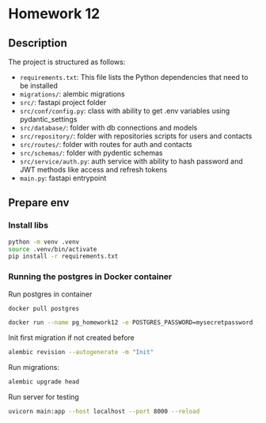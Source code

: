 # Homework 12

## Description

The project is structured as follows:

- `requirements.txt`: This file lists the Python dependencies that need to be installed
- `migrations/`: alembic migrations
- `src/`: fastapi project folder
- `src/conf/config.py`: class with ability to get .env variables using pydantic_settings
- `src/database/`: folder with db connections and models
- `src/repository/`: folder with repositories scripts for users and contacts
- `src/routes/`: folder with routes for auth and contacts
- `src/schemas/`: folder with pydentic schemas
- `src/service/auth.py`: auth service with ability to hash password and JWT methods like access and refresh tokens
- `main.py`: fastapi entrypoint

## Prepare env

### Install libs 

```bash
python -m venv .venv
source .venv/bin/activate
pip install -r requirements.txt
```

### Running the postgres in Docker container

Run postgres in container

```bash
docker pull postgres
```

```bash
docker run --name pg_homework12 -e POSTGRES_PASSWORD=mysecretpassword -p 5552:5432 -d postgres
```

Init first migration if not created before
```bash
alembic revision --autogenerate -m "Init"
```

Run migrations:
```bash
alembic upgrade head
```

Run server for testing

```bash
uvicorn main:app --host localhost --port 8000 --reload
```